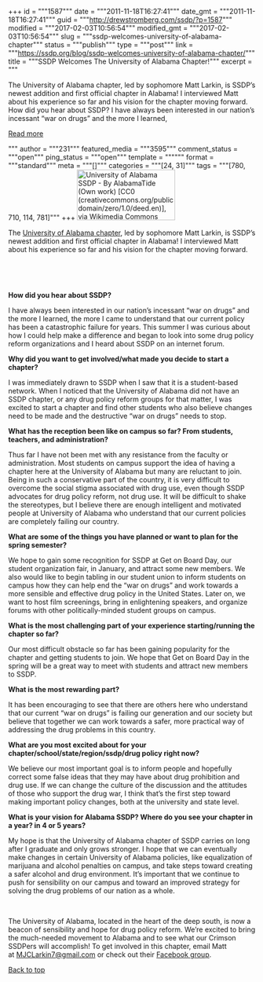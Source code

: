 +++
id = """1587"""
date = """2011-11-18T16:27:41"""
date_gmt = """2011-11-18T16:27:41"""
guid = """http://drewstromberg.com/ssdp/?p=1587"""
modified = """2017-02-03T10:56:54"""
modified_gmt = """2017-02-03T10:56:54"""
slug = """ssdp-welcomes-university-of-alabama-chapter"""
status = """publish"""
type = """post"""
link = """https://ssdp.org/blog/ssdp-welcomes-university-of-alabama-chapter/"""
title = """SSDP Welcomes The University of Alabama Chapter!"""
excerpt = """<p>The University of Alabama chapter, led by sophomore Matt Larkin, is SSDP’s newest addition and first official chapter in Alabama! I interviewed Matt about his experience so far and his vision for the chapter moving forward. &nbsp; &nbsp; How did you hear about SSDP? I have always been interested in our nation’s incessant “war on drugs” and the more I learned,</p>
<div class="h10"></div>
<p><a class="more-link2 flat" href="https://ssdp.org/blog/ssdp-welcomes-university-of-alabama-chapter/">Read more</a></p>
"""
author = """231"""
featured_media = """3595"""
comment_status = """open"""
ping_status = """open"""
template = """"""
format = """standard"""
meta = """[]"""
categories = """[24, 31]"""
tags = """[780, 710, 114, 781]"""
+++
<img class="alignright" title="University of Alabama SSDP - By AlabamaTide (Own work) [CC0 (creativecommons.org/publicdomain/zero/1.0/deed.en)], via Wikimedia Commons" src="http://ssdp.org/assets/images/blog/2011/November/alabama.jpg" alt="University of Alabama SSDP - By AlabamaTide (Own work) [CC0 (creativecommons.org/publicdomain/zero/1.0/deed.en)], via Wikimedia Commons" width="200" height="103" />

The <a title="University of Alabama Chapter" href="http://ssdp.org/chapters/southern/alabama/university-of-alabama" target="_blank">University of Alabama chapter</a>, led by sophomore Matt Larkin, is SSDP’s newest addition and first official chapter in Alabama! I interviewed Matt about his experience so far and his vision for the chapter moving forward.



&nbsp;



&nbsp;



<strong>How did you hear about SSDP?

</strong>I have always been interested in our nation’s incessant “war on drugs” and the more I learned, the more I came to understand that our current policy has been a catastrophic failure for years. This summer I was curious about how I could help make a difference and began to look into some drug policy reform organizations and I heard about SSDP on an internet forum.



<strong>Why did you want to get involved/what made you decide to start a chapter?

</strong>I was immediately drawn to SSDP when I saw that it is a student-based network. When I noticed that the University of Alabama did not have an SSDP chapter, or any drug policy reform groups for that matter, I was excited to start a chapter and find other students who also believe changes need to be made and the destructive “war on drugs” needs to stop.



<strong>What has the reception been like on campus so far? From students, teachers, and administration?</strong>

Thus far I have not been met with any resistance from the faculty or administration. Most students on campus support the idea of having a chapter here at the University of Alabama but many are reluctant to join. Being in such a conservative part of the country, it is very difficult to overcome the social stigma associated with drug use, even though SSDP advocates for drug policy reform, not drug use. It will be difficult to shake the stereotypes, but I believe there are enough intelligent and motivated people at University of Alabama who understand that our current policies are completely failing our country.



<strong>What are some of the things you have planned or want to plan for the spring semester?</strong>

We hope to gain some recognition for SSDP at Get on Board Day, our student organization fair, in January, and attract some new members. We also would like to begin tabling in our student union to inform students on campus how they can help end the “war on drugs” and work towards a more sensible and effective drug policy in the United States. Later on, we want to host film screenings, bring in enlightening speakers, and organize forums with other politically-minded student groups on campus.



<strong>What is the most challenging part of your experience starting/running the chapter so far?</strong>

Our most difficult obstacle so far has been gaining popularity for the chapter and getting students to join. We hope that Get on Board Day in the spring will be a great way to meet with students and attract new members to SSDP.



<strong>What is the most rewarding part?</strong>

It has been encouraging to see that there are others here who understand that our current “war on drugs” is failing our generation and our society but believe that together we can work towards a safer, more practical way of addressing the drug problems in this country.



<strong>What are you most excited about for your chapter/school/state/region/ssdp/drug policy right now?</strong>

We believe our most important goal is to inform people and hopefully correct some false ideas that they may have about drug prohibition and drug use. If we can change the culture of the discussion and the attitudes of those who support the drug war, I think that’s the first step toward making important policy changes, both at the university and state level.



<strong>What is your vision for Alabama SSDP? Where do you see your chapter in a year? in 4 or 5 years?</strong>

My hope is that the University of Alabama chapter of SSDP carries on long after I graduate and only grows stronger. I hope that we can eventually make changes in certain University of Alabama policies, like equalization of marijuana and alcohol penalties on campus, and take steps toward creating a safer alcohol and drug environment. It’s important that we continue to push for sensibility on our campus and toward an improved strategy for solving the drug problems of our nation as a whole.



&nbsp;



The University of Alabama, located in the heart of the deep south, is now a beacon of sensibility and hope for drug policy reform. We’re excited to bring the much-needed movement to Alabama and to see what our Crimson SSDPers will accomplish! To get involved in this chapter, email Matt at <a href="mailto:MJCLarkin7@gmail.com">MJCLarkin7@gmail.com</a> or check out their <a title="University of Alabama Chapter Facebook Group" href="http://www.facebook.com/groups/bamassdp/" target="_blank">Facebook group</a>.



<a title="Back to Top" href="http://ssdp.org/news/blog/ssdp-welcomes-university-of-alabama-chapter#top">Back to top</a>
